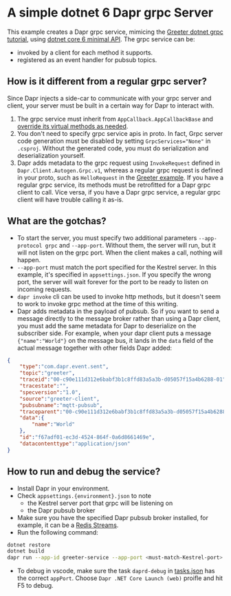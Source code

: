 # A simple dotnet 6 Dapr grpc Server

This example creates a Dapr grpc service, mimicing the [Greeter dotnet grpc tutorial](https://docs.microsoft.com/en-us/aspnet/core/tutorials/grpc/grpc-start?view=aspnetcore-6.0&tabs=visual-studio), using [dotnet core 6 minimal API](https://docs.microsoft.com/en-us/aspnet/core/fundamentals/minimal-apis?view=aspnetcore-6.0). The grpc service can be:
* invoked by a client for each method it supports. 
* registered as an event handler for pubsub topics.

## How is it different from a regular grpc server?
Since Dapr injects a side-car to communicate with your grpc server and client, your server must be built in a certain way for Dapr to interact with.

1. The grpc service must inherit from `AppCallback.AppCallbackBase` and [override its virtual methods as needed](https://github.com/dapr/dotnet-sdk/tree/0c9d6a45c8d3792a92d7141056c390bea098d02b/examples/AspNetCore/GrpcServiceSample).
2. You don't need to specify grpc service apis in proto. In fact, Grpc server code generation must be disabled by setting `GrpcServices="None"` in `.csproj`. Without the generated code, you must do serialization and deserialization yourself.
3. Dapr adds metadata to the grpc request using `InvokeRequest` defined in `Dapr.Client.Autogen.Grpc.v1`, whereas a regular grpc request is defined in your proto, such as `HelloRequest` in the [Greeter example](https://docs.microsoft.com/en-us/aspnet/core/tutorials/grpc/grpc-start?view=aspnetcore-6.0&tabs=visual-studio). If you have a regular grpc service, its methods must be retrofitted for a Dapr grpc client to call. Vice versa, if you have a Dapr grpc service, a regular grpc client will have trouble calling it as-is.

## What are the gotchas?
* To start the server, you must specify two additional parameters `--app-protocol grpc` and `--app-port`. Without them, the server will run, but it will not listen on the grpc port. When the client makes a call, nothing will happen.
* `--app-port` must match the port specified for the Kestrel server. In this example, it's specified in `appsettings.json`. If you specify the wrong port, the server will wait forever for the port to be ready to listen on incoming requests.
* `dapr invoke` cli can be used to invoke http methods, but it doesn't seem to work to invoke grpc method at the time of this writing. 
* Dapr adds metadata in the payload of pubsub. So if you want to send a message directly to the message broker rather than using a Dapr client, you must add the same metadata for Dapr to deserialize on the subscriber side. For example, when your dapr client puts a message `{"name":"World"}` on the message bus, it lands in the `data` field of the actual message together with other fields Dapr added:

```json
{
    "type":"com.dapr.event.sent",
    "topic":"greeter",
    "traceid":"00-c90e111d312e6babf3b1c8ffd83a5a3b-d05057f15a4b6288-01",
    "tracestate":"",
    "specversion":"1.0",
    "source":"greeter-client",
    "pubsubname":"mqtt-pubsub",
    "traceparent":"00-c90e111d312e6babf3b1c8ffd83a5a3b-d05057f15a4b6288-01",
    "data":{
        "name":"World"
    },
    "id":"f67adf01-ec3d-4524-864f-0a6d8661469e",
    "datacontenttype":"application/json"
}
``` 

## How to run and debug the service?
* Install Dapr in your environment.
* Check `appsettings.{environment}.json` to note
  * the Kestrel server port that grpc will be listening on
  * the Dapr pubsub broker
* Make sure you have the specified Dapr pubsub broker installed, for example, it can be a [Redis Streams](https://docs.dapr.io/reference/components-reference/supported-pubsub/setup-redis-pubsub/). 
* Run the following command:

```bash
dotnet restore
dotnet build
dapr run --app-id greeter-service --app-port <must-match-Kestrel-port> --app-protocol grpc -- dotnet run
```

* To debug in vscode, make sure the task `daprd-debug` in [tasks.json](.vscode\tasks.json) has the correct `appPort`. Choose `Dapr .NET Core Launch (web)` proifle and hit F5 to debug.
